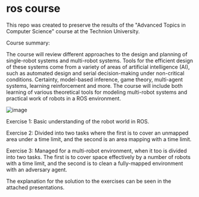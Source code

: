 # ros course

This repo was created to preserve the results of the "Advanced Topics in Computer Science" course at the Technion University.

Course summary:

The course will review different approaches to the design and planning of single-robot systems and multi-robot systems. Tools for the efficient design of these systems come from a variety of areas of artificial intelligence (AI), such as automated design and serial decision-making under non-critical conditions.
Certainty, model-based inference, game theory, multi-agent systems, learning reinforcement and more.
The course will include both learning of various theoretical tools for modeling multi-robot systems and practical work of robots in a ROS environment.



![image](https://user-images.githubusercontent.com/92423203/167304173-45857bc5-2a6c-4918-8842-6ed86645e75d.png)



Exercise 1:
Basic understanding of the robot world in ROS.

Exercise 2:
Divided into two tasks where the first is to cover an unmapped area under a time limit, and the second is an area mapping with a time limit.

Exercise 3:
Managed for a multi-robot environment, when it too is divided into two tasks. The first is to cover space effectively by a number of robots with a time limit, and the second is to clean a fully-mapped environment with an adversary agent.

The explanation for the solution to the exercises can be seen in the attached presentations.

